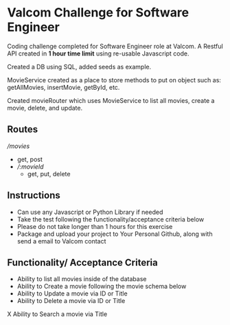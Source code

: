 # Valcom Challenge for Software Engineer

Coding challenge completed for Software Engineer role at Valcom. A Restful API created in **1 hour time limit** using re-usable Javascript code.

Created a DB using SQL, added seeds as example.

MovieService created as a place to store methods to put on object such as: getAllMovies, insertMovie, getById, etc.

Created movieRouter which uses MovieService to list all movies, create a movie, delete, and update.


## Routes

_/movies_
   - get, post
  -   _/:movieId_
        - get, put, delete




## Instructions
- Can use any Javascript or Python Library if needed
- Take the test following the functionality/acceptance criteria below
- Please do not take longer than 1 hours for this exercise
- Package and upload your project to Your Personal Github, along with send a email to Valcom contact

## Functionality/ Acceptance Criteria

 - Ability to list all movies inside of the database
- Ability to Create a movie following the movie schema below
- Ability to Update a movie via ID or Title
- Ability to Delete a movie via ID or Title

X Ability to Search a movie via Title
